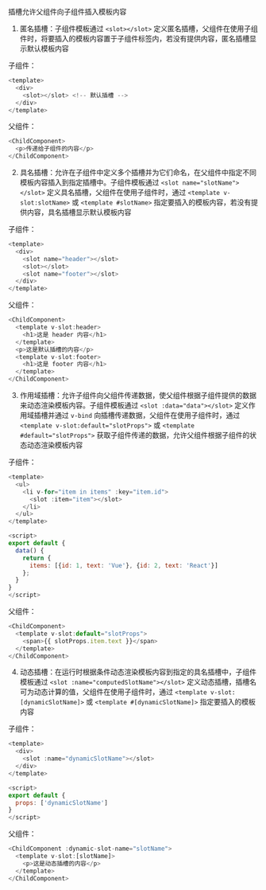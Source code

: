 插槽允许父组件向子组件插入模板内容 

1. 匿名插槽：子组件模板通过 `<slot></slot>` 定义匿名插槽，父组件在使用子组件时，将要插入的模板内容置于子组件标签内，若没有提供内容，匿名插槽显示默认模板内容

子组件：

```JavaScript
<template>
  <div>
    <slot></slot> <!-- 默认插槽 -->
  </div>
</template>
```

父组件：

```JavaScript
<ChildComponent>
  <p>传递给子组件的内容</p>
</ChildComponent>
```

2. 具名插槽：允许在子组件中定义多个插槽并为它们命名，在父组件中指定不同模板内容插入到指定插槽中。子组件模板通过 `<slot name="slotName"></slot>` 定义具名插槽，父组件在使用子组件时，通过 `<template v-slot:slotName>` 或 `<template #slotName>` 指定要插入的模板内容，若没有提供内容，具名插槽显示默认模板内容

子组件：

```JavaScript
<template>
  <div>
    <slot name="header"></slot>
    <slot></slot>
    <slot name="footer"></slot>
  </div>
</template>
```

父组件：

```JavaScript
<ChildComponent>
  <template v-slot:header>
    <h1>这是 header 内容</h1>
  </template>
  <p>这是默认插槽的内容</p>
  <template v-slot:footer>
    <h1>这是 footer 内容</h1>
  </template>
</ChildComponent>
```

3. 作用域插槽：允许子组件向父组件传递数据，使父组件根据子组件提供的数据来动态渲染模板内容。子组件模板通过 `<slot :data="data"></slot>` 定义作用域插槽并通过 `v-bind` 向插槽传递数据，父组件在使用子组件时，通过 `<template v-slot:default="slotProps">` 或 `<template #default="slotProps">` 获取子组件传递的数据，允许父组件根据子组件的状态动态渲染模板内容

子组件：

```JavaScript
<template>
  <ul>
    <li v-for="item in items" :key="item.id">
      <slot :item="item"></slot>
    </li>
  </ul>
</template>

<script>
export default {
  data() {
    return {
      items: [{id: 1, text: 'Vue'}, {id: 2, text: 'React'}]
    };
  }
}
</script>
```

父组件：

```JavaScript
<ChildComponent>
  <template v-slot:default="slotProps">
    <span>{{ slotProps.item.text }}</span>
  </template>
</ChildComponent>
```

4. 动态插槽：在运行时根据条件动态渲染模板内容到指定的具名插槽中，子组件模板通过 `<slot :name="computedSlotName"></slot>` 定义动态插槽，插槽名可为动态计算的值，父组件在使用子组件时，通过 `<template v-slot:[dynamicSlotName]>` 或 `<template #[dynamicSlotName]>` 指定要插入的模板内容

子组件：

```JavaScript
<template>
  <div>
    <slot :name="dynamicSlotName"></slot>
  </div>
</template>

<script>
export default {
  props: ['dynamicSlotName']
}
</script>
```

父组件：

```JavaScript
<ChildComponent :dynamic-slot-name="slotName">
  <template v-slot:[slotName]>
    <p>这是动态插槽的内容</p>
  </template>
</ChildComponent>
```



